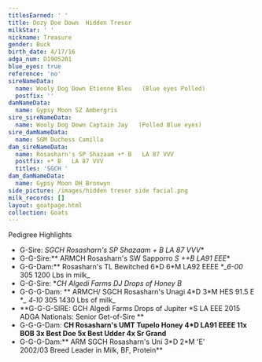 ```yaml
---
titlesEarned: ' '
title: Dozy Doe Down  Hidden Tresor
milkStar: ' '
nickname: Treasure
gender: Buck
birth_date: 4/17/16
adga_num: D1905201
blue_eyes: true
reference: 'no'
sireNameData:
  name: Wooly Dog Down Etienne Bleu   (Blue eyes Polled)
  postfix: ''
damNameData:
  name: Gypsy Moon SZ Ambergris
sire_sireNameData:
  name: Wooly Dog Down Captain Jay   (Polled Blue eyes)
sire_damNameData:
  name: SGM Duchess Camilla
dam_sireNameData:
  name: Rosasharn's SP Shazaam +* B   LA 87 VVV
  postfix: +* B   LA 87 VVV
  titles: 'SGCH '
dam_damNameData:
  name: Gypsy Moon DH Bronwyn
side_picture: /images/hidden tresor side facial.png
milk_records: []
layout: goatpage.html
collection: Goats
---
```

Pedigree Highlights

* G-Sire: **SGCH Rosasharn's SP Shazaam +* B   LA 87 VVV**
* G-G-Sire:** ARMCH Rosasharn's SW Sapporro *S ++B   LA91 EEE**
* G-G-Dam:** Rosasharn's TL Bewitched 6\*D 6\*M    LA92 EEEE  **_6-00* 305 1200 Lbs in milk_
* G-G-Sire:  **CH Algedi Farms DJ Drops of Honey *B**
* G-G-G-Dam: ** ARMCH/ SGCH Rosasharn's Unagi 4\*D 3\*M  HES 91.5 E     **_ 4‑10* 305 1430 Lbs of milk_
* **G-G-G-SIRE:  GCH Algedi Farms Drops of Jupiter  *S LA EEE  2015 ADGA Nationals: Senior Get-of-Sire **
* G-G-G-Dam: **CH Rosasharn's UMT Tupelo Honey  4*D   LA91 EEEE  11x BOB      3x Best Doe    5x Best Udder    4x Sr Grand**
* G-G-G-Dam:**  ARM SGCH  Rosasharn's Uni 3\*D 2\*M 'E'    2002/03 Breed Leader in Milk, BF, Protein**
